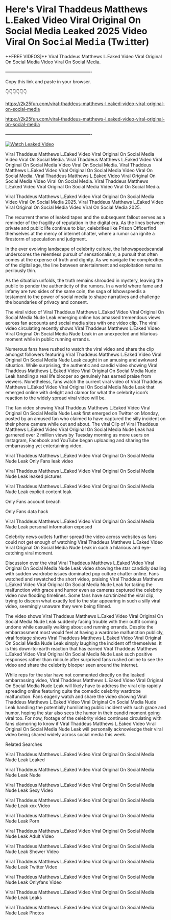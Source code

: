 # Here's Viral Thaddeus Matthews L.Eaked Video Viral Original On Social Media Leaked 2025 Video Viral On Soc𝚒al Med𝚒a (Tw𝚒tter)

++FREE VIDEOS]** Viral Thaddeus Matthews L.Eaked Video Viral Original On Social Media Video Viral On Social Media.

———————————————————-

Copy this link and paste in your browser.

👇👇👇👇👇👇

https://2k25fun.com/viral-thaddeus-matthews-l.eaked-video-viral-original-on-social-media

https://2k25fun.com/viral-thaddeus-matthews-l.eaked-video-viral-original-on-social-media

———————————————————-

[![Watch Leaked Video](https://miro.medium.com/v2/resize:fit:828/format:webp/1*cilzJN44JGOrTw9NJCrNHA.gif "Watch Leaked Video")](https://2k25fun.com/viral-thaddeus-matthews-l.eaked-video-viral-original-on-social-media)

Viral Thaddeus Matthews L.Eaked Video Viral Original On Social Media Video Viral On Social Media. Viral Thaddeus Matthews L.Eaked Video Viral Original On Social Media Video Viral On Social Media. Viral Thaddeus Matthews L.Eaked Video Viral Original On Social Media Video Viral On Social Media. Viral Thaddeus Matthews L.Eaked Video Viral Original On Social Media Video Viral On Social Media. Viral Thaddeus Matthews L.Eaked Video Viral Original On Social Media Video Viral On Social Media.

Viral Thaddeus Matthews L.Eaked Video Viral Original On Social Media Video Viral On Social Media 2025. Viral Thaddeus Matthews L.Eaked Video Viral Original On Social Media Video Viral On Social Media 2025.

The recurrent theme of leaked tapes and the subsequent fallout serves as a reminder of the fragility of reputation in the digital era. As the lines between private and public life continue to blur, celebrities like Prison Officerfind themselves at the mercy of internet chatter, where a rumor can ignite a firestorm of speculation and judgment.

In the ever evolving landscape of celebrity culture, the Ishowspeedscandal underscores the relentless pursuit of sensationalism, a pursuit that often comes at the expense of truth and dignity. As we navigate the complexities of the digital age, the line between entertainment and exploitation remains perilously thin.

As the situation unfolds, the truth remains shrouded in mystery, leaving the public to ponder the authenticity of the rumors. In a world where fame and infamy are two sides of the same coin, the saga of Ishowspeedis a testament to the power of social media to shape narratives and challenge the boundaries of privacy and consent.

The viral video of Viral Thaddeus Matthews L.Eaked Video Viral Original On Social Media Nude Leak emerging online has amassed tremendous views across fan accounts and social media sites with one video clip. The viral video circulating recently shows Viral Thaddeus Matthews L.Eaked Video Viral Original On Social Media Nude Leak in an unexpected and hilarious moment while in public running errands.

Numerous fans have rushed to watch the viral video and share the clip amongst followers featuring Viral Thaddeus Matthews L.Eaked Video Viral Original On Social Media Nude Leak caught in an amusing and awkward situation. While surprising, the authentic and candid video showing Viral Thaddeus Matthews L.Eaked Video Viral Original On Social Media Nude Leak handling a real life blooper so genuinely has earned praise from viewers. Nonetheless, fans watch the current viral video of Viral Thaddeus Matthews L.Eaked Video Viral Original On Social Media Nude Leak that emerged online with delight and clamor for what the celebrity icon’s reaction to the widely spread viral video will be.

The fan video showing Viral Thaddeus Matthews L.Eaked Video Viral Original On Social Media Nude Leak first emerged on Twitter on Monday, posted by an amused fan who claimed to have captured the silly incident on their phone camera while out and about. The viral Clip of Viral Thaddeus Matthews L.Eaked Video Viral Original On Social Media Nude Leak had garnered over 2 million views by Tuesday morning as more users on Instagram, Facebook and YouTube began uploading and sharing the embarrassing yet entertaining video.

Viral Thaddeus Matthews L.Eaked Video Viral Original On Social Media Nude Leak Only Fans leak video

Viral Thaddeus Matthews L.Eaked Video Viral Original On Social Media Nude Leak leaked pictures

Viral Thaddeus Matthews L.Eaked Video Viral Original On Social Media Nude Leak explicit content leak

Only Fans account breach

Only Fans data hack

Viral Thaddeus Matthews L.Eaked Video Viral Original On Social Media Nude Leak personal information exposed

Celebrity news outlets further spread the video across websites as fans could not get enough of watching Viral Thaddeus Matthews L.Eaked Video Viral Original On Social Media Nude Leak in such a hilarious and eye-catching viral moment.

Discussion over the viral Viral Thaddeus Matthews L.Eaked Video Viral Original On Social Media Nude Leak video showing the star candidly dealing with sudden wardrobe issues dominated pop culture chatter online. Fans watched and rewatched the short video, praising Viral Thaddeus Matthews L.Eaked Video Viral Original On Social Media Nude Leak for taking the malfunction with grace and humor even as cameras captured the celebrity video now flooding timelines. Some fans have scrutinized the viral clip, trying to discern what exactly led to the star appearing in such a silly viral video, seemingly unaware they were being filmed.

The video shows Viral Thaddeus Matthews L.Eaked Video Viral Original On Social Media Nude Leak suddenly facing trouble with their outfit coming undone while casually walking about and running errands. Despite the embarrassment most would feel at having a wardrobe malfunction publicly, viral footage shows Viral Thaddeus Matthews L.Eaked Video Viral Original On Social Media Nude Leak simply laughing the incident off themselves. It is this down-to-earth reaction that has earned Viral Thaddeus Matthews L.Eaked Video Viral Original On Social Media Nude Leak such positive responses rather than ridicule after surprised fans rushed online to see the video and share the celebrity blooper seen around the internet.

While reps for the star have not commented directly on the leaked embarrassing video, Viral Thaddeus Matthews L.Eaked Video Viral Original On Social Media Nude Leak will likely have to address the viral clip rapidly spreading online featuring quite the comedic celebrity wardrobe malfunction. Fans eagerly watch and share the video showing Viral Thaddeus Matthews L.Eaked Video Viral Original On Social Media Nude Leak handling the potentially humiliating public incident with such grace and humor, hoping the star also sees the humor in their candid moment going viral too. For now, footage of the celebrity video continues circulating with fans clamoring to know if Viral Thaddeus Matthews L.Eaked Video Viral Original On Social Media Nude Leak will personally acknowledge their viral video being shared widely across social media this week.

Related Searches

Viral Thaddeus Matthews L.Eaked Video Viral Original On Social Media Nude Leak Leaked

Viral Thaddeus Matthews L.Eaked Video Viral Original On Social Media Nude Leak Nude

Viral Thaddeus Matthews L.Eaked Video Viral Original On Social Media Nude Leak Sexy Video

Viral Thaddeus Matthews L.Eaked Video Viral Original On Social Media Nude Leak xxx Video

Viral Thaddeus Matthews L.Eaked Video Viral Original On Social Media Nude Leak Porn

Viral Thaddeus Matthews L.Eaked Video Viral Original On Social Media Nude Leak Adult Video

Viral Thaddeus Matthews L.Eaked Video Viral Original On Social Media Nude Leak Shower Video

Viral Thaddeus Matthews L.Eaked Video Viral Original On Social Media Nude Leak Twitter Video

Viral Thaddeus Matthews L.Eaked Video Viral Original On Social Media Nude Leak Onlyfans Video

Viral Thaddeus Matthews L.Eaked Video Viral Original On Social Media Nude Leak Leaks

Viral Thaddeus Matthews L.Eaked Video Viral Original On Social Media Nude Leak Photos